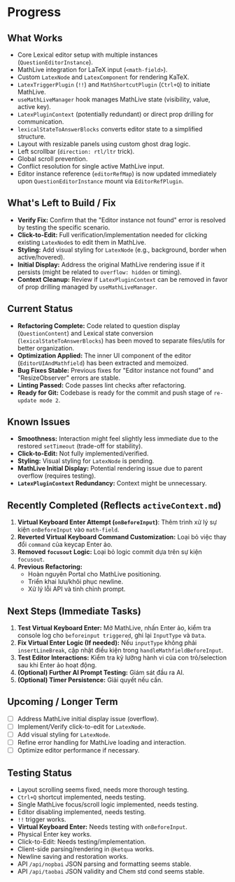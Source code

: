 # Progress

## What Works

- Core Lexical editor setup with multiple instances (`QuestionEditorInstance`).
- MathLive integration for LaTeX input (`<math-field>`).
- Custom `LatexNode` and `LatexComponent` for rendering KaTeX.
- `LatexTriggerPlugin` (`!!`) and `MathShortcutPlugin` (`Ctrl+Q`) to initiate MathLive.
- `useMathLiveManager` hook manages MathLive state (visibility, value, active key).
- `LatexPluginContext` (potentially redundant) or direct prop drilling for communication.
- `lexicalStateToAnswerBlocks` converts editor state to a simplified structure.
- Layout with resizable panels using custom ghost drag logic.
- Left scrollbar (`direction: rtl/ltr` trick).
- Global scroll prevention.
- Conflict resolution for single active MathLive input.
- Editor instance reference (`editorRefMap`) is now updated immediately upon `QuestionEditorInstance` mount via `EditorRefPlugin`.

## What's Left to Build / Fix

- **Verify Fix:** Confirm that the "Editor instance not found" error is resolved by testing the specific scenario.
- **Click-to-Edit:** Full verification/implementation needed for clicking existing `LatexNode`s to edit them in MathLive.
- **Styling:** Add visual styling for `LatexNode` (e.g., background, border when active/hovered).
- **Initial Display:** Address the original MathLive rendering issue if it persists (might be related to `overflow: hidden` or timing).
- **Context Cleanup:** Review if `LatexPluginContext` can be removed in favor of prop drilling managed by `useMathLiveManager`.

## Current Status

- **Refactoring Complete:** Code related to question display (`QuestionContent`) and Lexical state conversion (`lexicalStateToAnswerBlocks`) has been moved to separate files/utils for better organization.
- **Optimization Applied:** The inner UI component of the editor (`EditorUIAndMathfield`) has been extracted and memoized.
- **Bug Fixes Stable:** Previous fixes for "Editor instance not found" and "ResizeObserver" errors are stable.
- **Linting Passed:** Code passes lint checks after refactoring.
- **Ready for Git:** Codebase is ready for the commit and push stage of `re-update mode 2`.

## Known Issues

- **Smoothness:** Interaction might feel slightly less immediate due to the restored `setTimeout` (trade-off for stability).
- **Click-to-Edit:** Not fully implemented/verified.
- **Styling:** Visual styling for `LatexNode` is pending.
- **MathLive Initial Display:** Potential rendering issue due to parent overflow (requires testing).
- **`LatexPluginContext` Redundancy:** Context might be unnecessary.

## Recently Completed (Reflects `activeContext.md`)

1.  **Virtual Keyboard Enter Attempt (`onBeforeInput`)**: Thêm trình xử lý sự kiện `onBeforeInput` vào `math-field`.
2.  **Reverted Virtual Keyboard Command Customization:** Loại bỏ việc thay đổi `command` của keycap Enter ảo.
3.  **Removed `focusout` Logic:** Loại bỏ logic commit dựa trên sự kiện `focusout`.
4.  **Previous Refactoring:**
    - Hoàn nguyên Portal cho MathLive positioning.
    - Triển khai lưu/khôi phục newline.
    - Xử lý lỗi API và tinh chỉnh prompt.

## Next Steps (Immediate Tasks)

1.  **Test Virtual Keyboard Enter:** Mở MathLive, nhấn Enter ảo, kiểm tra console log cho `beforeinput triggered`, ghi lại `InputType` và `Data`.
2.  **Fix Virtual Enter Logic (If needed):** Nếu `inputType` không phải `insertLineBreak`, cập nhật điều kiện trong `handleMathfieldBeforeInput`.
3.  **Test Editor Interactions:** Kiểm tra kỹ lưỡng hành vi của con trỏ/selection sau khi Enter ảo hoạt động.
4.  **(Optional) Further AI Prompt Testing:** Giám sát đầu ra AI.
5.  **(Optional) Timer Persistence:** Giải quyết nếu cần.

## Upcoming / Longer Term

- [ ] Address MathLive initial display issue (overflow).
- [ ] Implement/Verify click-to-edit for `LatexNode`.
- [ ] Add visual styling for `LatexNode`.
- [ ] Refine error handling for MathLive loading and interaction.
- [ ] Optimize editor performance if necessary.

## Testing Status

- Layout scrolling seems fixed, needs more thorough testing.
- `Ctrl+Q` shortcut implemented, needs testing.
- Single MathLive focus/scroll logic implemented, needs testing.
- Editor disabling implemented, needs testing.
- `!!` trigger works.
- **Virtual Keyboard Enter:** Needs testing with `onBeforeInput`.
- Physical Enter key works.
- Click-to-Edit: Needs testing/implementation.
- Client-side parsing/rendering in `@ketqua` works.
- Newline saving and restoration works.
- API `/api/nopbai` JSON parsing and formatting seems stable.
- API `/api/taobai` JSON validity and Chem std cond seems stable.
